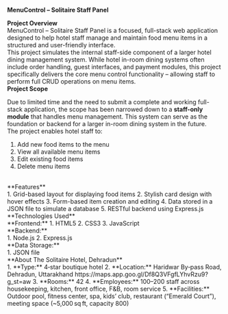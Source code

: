 **MenuControl – Solitaire Staff Panel**

 **Project Overview**<br>
MenuControl – Solitaire Staff Panel is a focused, full-stack web application designed to help hotel staff manage and maintain food menu items in a structured and user-friendly interface.
<br>
This project simulates the internal staff-side component of a larger hotel dining management system. While hotel in-room dining systems often include order handling, guest interfaces, and payment modules, this project specifically delivers the core menu control functionality – allowing staff to perform full CRUD operations on menu items.
<br>
 **Project Scope**<br>

Due to limited time and the need to submit a complete and working full-stack application, the scope has been narrowed down to a **staff-only module** that handles menu management. This system can serve as the foundation or backend for a larger in-room dining system in the future.
<br>
The project enables hotel staff to:<br>
1. Add new food items to the menu
2. View all available menu items
3. Edit existing food items
4. Delete menu items
<br>
**Features**<br>
1. Grid-based layout for displaying food items
2. Stylish card design with hover effects
3. Form-based item creation and editing
4. Data stored in a JSON file to simulate a database
5. RESTful backend using Express.js
<br>
**Technologies Used**<br>
**Frontend:**
1. HTML5
2. CSS3
3. JavaScript
<br>
**Backend:**<br>
1. Node.js
2. Express.js
<br>
**Data Storage:**<br>
1. JSON file 

<br>
**About The Solitaire Hotel, Dehradun**
<br>
1. **Type:** 4‑star boutique hotel  
2. **Location:** Haridwar By‑pass Road, Dehradun, Uttarakhand
   https://maps.app.goo.gl/Df8Q3VFgfLYhvRzu9?g_st=aw
3. **Rooms:** 42  
4. **Employees:** 100–200 staff across housekeeping, kitchen, front office, F&B, room service  
5. **Facilities:** Outdoor pool, fitness center, spa, kids’ club, restaurant (“Emerald Court”), meeting space (~5,000 sq ft, capacity 800)
